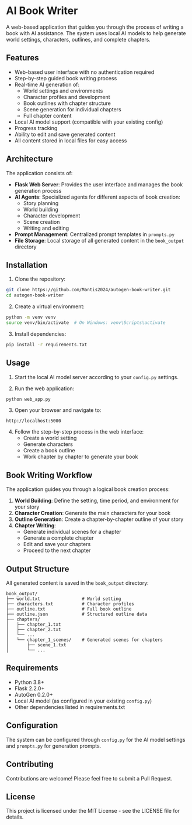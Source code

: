 # AI Book Writer

A web-based application that guides you through the process of writing a book with AI assistance. The system uses local AI models to help generate world settings, characters, outlines, and complete chapters.

## Features

- Web-based user interface with no authentication required
- Step-by-step guided book writing process
- Real-time AI generation of:
  - World settings and environments
  - Character profiles and development
  - Book outlines with chapter structure
  - Scene generation for individual chapters
  - Full chapter content
- Local AI model support (compatible with your existing config)
- Progress tracking
- Ability to edit and save generated content
- All content stored in local files for easy access

## Architecture

The application consists of:

- **Flask Web Server**: Provides the user interface and manages the book generation process
- **AI Agents**: Specialized agents for different aspects of book creation:
  - Story planning
  - World building
  - Character development
  - Scene creation
  - Writing and editing
- **Prompt Management**: Centralized prompt templates in `prompts.py`
- **File Storage**: Local storage of all generated content in the `book_output` directory

## Installation

1. Clone the repository:
```bash
git clone https://github.com/Mantis2024/autogen-book-writer.git
cd autogen-book-writer
```

2. Create a virtual environment:
```bash
python -m venv venv
source venv/bin/activate  # On Windows: venv\Scripts\activate
```

3. Install dependencies:
```bash
pip install -r requirements.txt
```

## Usage

1. Start the local AI model server according to your `config.py` settings.

2. Run the web application:
```bash
python web_app.py
```

3. Open your browser and navigate to:
```
http://localhost:5000
```

4. Follow the step-by-step process in the web interface:
   - Create a world setting
   - Generate characters
   - Create a book outline
   - Work chapter by chapter to generate your book

## Book Writing Workflow

The application guides you through a logical book creation process:

1. **World Building**: Define the setting, time period, and environment for your story
2. **Character Creation**: Generate the main characters for your book
3. **Outline Generation**: Create a chapter-by-chapter outline of your story
4. **Chapter Writing**:
   - Generate individual scenes for a chapter
   - Generate a complete chapter
   - Edit and save your chapters
   - Proceed to the next chapter

## Output Structure

All generated content is saved in the `book_output` directory:
```
book_output/
├── world.txt                # World setting
├── characters.txt           # Character profiles
├── outline.txt              # Full book outline
├── outline.json             # Structured outline data
├── chapters/
│   ├── chapter_1.txt
│   ├── chapter_2.txt
│   └── ...
│   └── chapter_1_scenes/    # Generated scenes for chapters
│       ├── scene_1.txt
│       └── ...
```

## Requirements

- Python 3.8+
- Flask 2.2.0+
- AutoGen 0.2.0+
- Local AI model (as configured in your existing `config.py`)
- Other dependencies listed in requirements.txt

## Configuration

The system can be configured through `config.py` for the AI model settings and `prompts.py` for generation prompts.

## Contributing

Contributions are welcome! Please feel free to submit a Pull Request.

## License

This project is licensed under the MIT License - see the LICENSE file for details.

